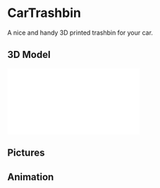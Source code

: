 # CarTrashbin
A nice and handy 3D printed trashbin for your car.

## 3D Model
![3d](3d/trashbin.stl)
<script type="text/javascript" src="https://embed.github.com/view/3d/mc-cat-tty/CarTrashbin/master/3d/trashbin.stl">

</script>

## Pictures

## Animation
